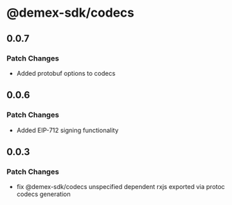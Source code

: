# @demex-sdk/codecs

## 0.0.7

### Patch Changes

- Added protobuf options to codecs

## 0.0.6

### Patch Changes

- Added EIP-712 signing functionality

## 0.0.3

### Patch Changes

- fix @demex-sdk/codecs unspecified dependent rxjs exported via protoc codecs generation
